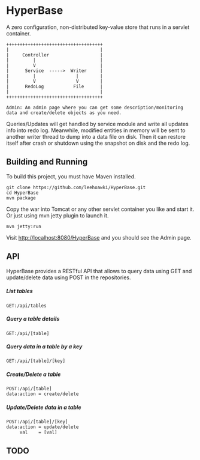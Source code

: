 # HyperBase
A zero configuration, non-distributed key-value store that runs in a servlet container.

    ++++++++++++++++++++++++++++++++++++
    |                                  |
    |     Controller                   |
    |         |                        |
    |         V                        |
    |      Service  ----->  Writer     |
    |         |               |        |
    |         V               V        |
    |      RedoLog           File      |
    |                                  |
    ++++++++++++++++++++++++++++++++++++
    
    Admin: An admin page where you can get some description/monitoring data and create/delete objects as you need.

Queries/Updates will get handled by service module and write all updates info into redo log. Meanwhile, modified entities in memory will be sent to another writer thread to dump into a data file on disk. Then it can restore itself after crash or shutdown using the snapshot on disk and the redo log.

## Building and Running

To build this project, you must have Maven installed.

    git clone https://github.com/leehoawki/HyperBase.git
    cd HyperBase
    mvn package 

Copy the war into Tomcat or any other servlet container you like and start it. Or just using mvn jetty plugin to launch it.

    mvn jetty:run

Visit [http://localhost:8080/HyperBase](http://localhost:8080/HyperBase) and you should see the Admin page. 

## API

HyperBase provides a RESTful API that allows to query data using GET and update/delete data using POST in the repositories. 

##### List tables
    GET:/api/tables

##### Query a table details
    GET:/api/[table]

##### Query data in a table by a key
    GET:/api/[table]/[key]

##### Create/Delete a table
    POST:/api/[table]
    data:action = create/delete

##### Update/Delete data in a table
    POST:/api/[table]/[key]
    data:action = update/delete
         val    = [val]



## TODO





